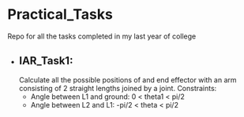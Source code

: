 # Practical_Tasks
Repo for all the tasks completed in my last year of college
* ## IAR_Task1:
  Calculate all the possible positions of and end effector with an arm consisting of 2 straight lengths joined by a joint.
  Constraints:
  * Angle between L1 and ground: 0 < theta1 < pi/2
  * Angle between L2 and L1:  -pi/2 < theta < pi/2
